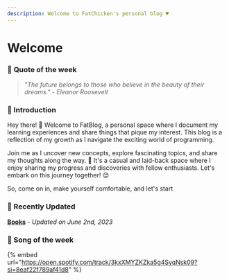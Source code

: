 ```yaml
---
description: Welcome to FatChicken's personal blog ♥
---
```


# Welcome

### 🍿 **Quote of the week**

> _"The future belongs to those who believe in the beauty of their dreams." - Eleanor Roosevelt_

### 🍿 Introduction

Hey there! 👋 Welcome to FatBlog, a personal space where I document my learning experiences and share things that pique my interest. This blog is a reflection of my growth as I navigate the exciting world of programming.

Join me as I uncover new concepts, explore fascinating topics, and share my thoughts along the way. 🚀 It's a casual and laid-back space where I enjoy sharing my progress and discoveries with fellow enthusiasts. Let's embark on this journey together! 😊

So, come on in, make yourself comfortable, and let's start

### 🍿 Recently Updated

[**Books**](broken-reference) _- Updated on June 2nd, 2023_

### 🍿 Song of the week

{% embed url="https://open.spotify.com/track/3kxXMYZKZka5g4SyqNsk09?si=8eaf22f789af41d8" %}
